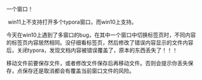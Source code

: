 一个窗口！

​	win11上不支持打开多个typora窗口，而win10上支持。

​	今天在win10上遇到了多窗口的bug，在其中一个窗口中切换标签页时，不同内容的标签页内容居然相同。没仔细看标签页，然后修改了错误内容显示的文件内容后，关闭typora，发现文档内容被错误覆盖了，原本的东西丢失了！！！





移动文件前要保存文件，或者修改文件保存后再移动文件。否则会提示你丢失保存，点保存还是取消都会有覆盖当前窗口文件的风险。